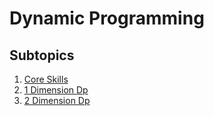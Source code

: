 # Dynamic Programming

## Subtopics

1. [Core Skills](./core_skills)
2. [1 Dimension Dp](./1_dimension_dp)
3. [2 Dimension Dp](./2_dimension_dp)
